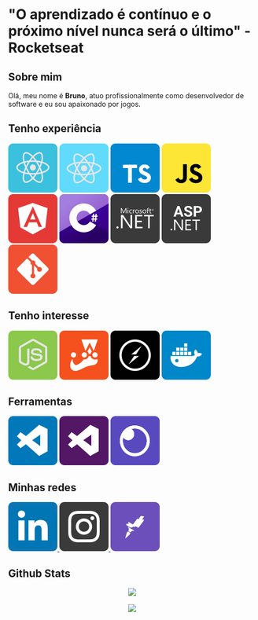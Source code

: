 # "O aprendizado é contínuo e o próximo nível nunca será o último" - Rocketseat

## Sobre mim
Olá, meu nome é **Bruno**, atuo profissionalmente como desenvolvedor de software e eu sou apaixonado por jogos.

## Tenho experiência
![ReactJS](./icons/reactjs.svg)
![React Native](./icons/react-native.svg)
![TypeScript](./icons/typescript.svg)
![JavaScript](./icons/javascript.svg)
![Angular](./icons/angularjs.svg)
![CSharp](./icons/c-sharp.svg)
![DotNet](./icons/dot-net.svg)
![AspNet](./icons/asp-net.svg)
![Git](./icons/git.svg)

## Tenho interesse
![Node.js](./icons/node.svg)
![Jest](./icons/jest.svg)
![Socket.io](./icons/socket-io.svg)
![Docker](./icons/docker.svg)

## Ferramentas
![VSCode](./icons/vscode.svg)
![Visual Studio](./icons/visual-studio.svg)
![Insomnia](./icons/insomnia.svg)

## Minhas redes
<a href="https://www.linkedin.com/in/brunofeitoza634/" target="_blank" rel="noopener noreferrer">
  <img src="./icons/linkedin.svg" alt="LinkedIn">
</a>

<a href="https://www.instagram.com/brfeitoza/" target="_blank" rel="noopener noreferrer">
  <img src="./icons/instagram.svg" alt="Instagram">
</a>

<a href="https://app.rocketseat.com.br/me/bruno-fernando-feitoza-1567173457" target="_blank" rel="noopener noreferrer">
  <img src="./icons/rocketseat.svg" alt="Rocketseat">
</a>

## Github Stats

<p align="center">
  <img src="https://github-readme-stats.vercel.app/api?username=azotief&show_icons=true&theme=tokyonight&count_private=true&hide=issues&card_width=500">
</p>

<p align="center">
  <img src="https://github-readme-stats.vercel.app/api/top-langs/?username=azotief&theme=tokyonight&card_width=495">
</p>

